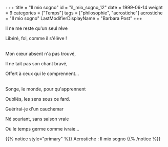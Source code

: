 +++
title = "Il mio sogno"
id = "il_mio_sogno_12"
date = 1999-06-14
weight = 9
categories = ["Temps"]
tags = ["philosophie", "acrostiche"]
acrostiche = "Il mio sogno"
LastModifierDisplayName = "Barbara Post"
+++

Il ne me reste qu'un seul rêve

Libéré, fol, comme il s'élève !

 \
Mon cœur absent n'a pas trouvé,

Il ne tait pas son chant bravé,

Offert à ceux qui le comprennent...

 \
Songe, le monde, pour qu'apprennent

Oubliés, les sens sous ce fard.

Guérirai-je d'un cauchemar

Né souriant, sans saison vraie

Où le temps germe comme ivraie...

{{% notice style="primary" %}}
Acrostiche : Il mio sogno
{{% /notice %}}
